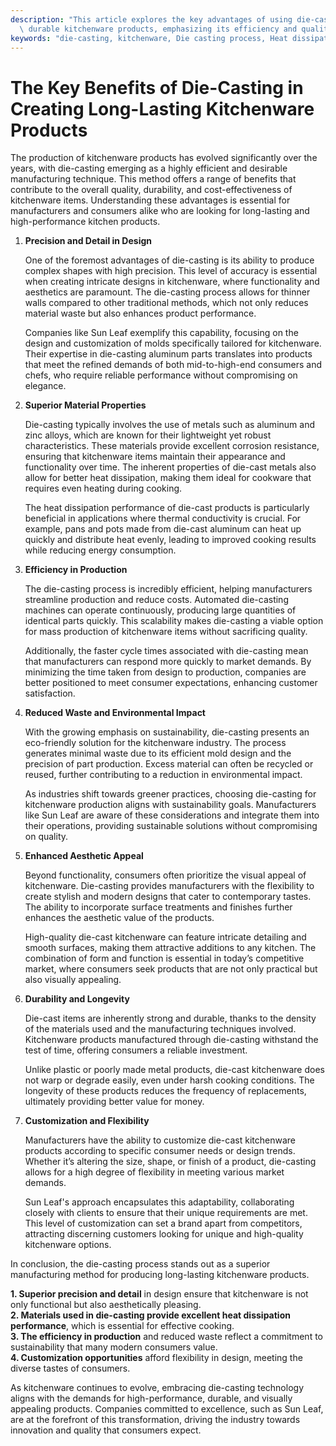 ```yaml
---
description: "This article explores the key advantages of using die-casting techniques in manufacturing\
  \ durable kitchenware products, emphasizing its efficiency and quality."
keywords: "die-casting, kitchenware, Die casting process, Heat dissipation performance"
---
```

# The Key Benefits of Die-Casting in Creating Long-Lasting Kitchenware Products

The production of kitchenware products has evolved significantly over the years, with die-casting emerging as a highly efficient and desirable manufacturing technique. This method offers a range of benefits that contribute to the overall quality, durability, and cost-effectiveness of kitchenware items. Understanding these advantages is essential for manufacturers and consumers alike who are looking for long-lasting and high-performance kitchen products. 

1. **Precision and Detail in Design**
   
   One of the foremost advantages of die-casting is its ability to produce complex shapes with high precision. This level of accuracy is essential when creating intricate designs in kitchenware, where functionality and aesthetics are paramount. The die-casting process allows for thinner walls compared to other traditional methods, which not only reduces material waste but also enhances product performance.

   Companies like Sun Leaf exemplify this capability, focusing on the design and customization of molds specifically tailored for kitchenware. Their expertise in die-casting aluminum parts translates into products that meet the refined demands of both mid-to-high-end consumers and chefs, who require reliable performance without compromising on elegance.

2. **Superior Material Properties**

   Die-casting typically involves the use of metals such as aluminum and zinc alloys, which are known for their lightweight yet robust characteristics. These materials provide excellent corrosion resistance, ensuring that kitchenware items maintain their appearance and functionality over time. The inherent properties of die-cast metals also allow for better heat dissipation, making them ideal for cookware that requires even heating during cooking.

   The heat dissipation performance of die-cast products is particularly beneficial in applications where thermal conductivity is crucial. For example, pans and pots made from die-cast aluminum can heat up quickly and distribute heat evenly, leading to improved cooking results while reducing energy consumption.

3. **Efficiency in Production**

   The die-casting process is incredibly efficient, helping manufacturers streamline production and reduce costs. Automated die-casting machines can operate continuously, producing large quantities of identical parts quickly. This scalability makes die-casting a viable option for mass production of kitchenware items without sacrificing quality.

   Additionally, the faster cycle times associated with die-casting mean that manufacturers can respond more quickly to market demands. By minimizing the time taken from design to production, companies are better positioned to meet consumer expectations, enhancing customer satisfaction.

4. **Reduced Waste and Environmental Impact**

   With the growing emphasis on sustainability, die-casting presents an eco-friendly solution for the kitchenware industry. The process generates minimal waste due to its efficient mold design and the precision of part production. Excess material can often be recycled or reused, further contributing to a reduction in environmental impact.

   As industries shift towards greener practices, choosing die-casting for kitchenware production aligns with sustainability goals. Manufacturers like Sun Leaf are aware of these considerations and integrate them into their operations, providing sustainable solutions without compromising on quality.

5. **Enhanced Aesthetic Appeal**

   Beyond functionality, consumers often prioritize the visual appeal of kitchenware. Die-casting provides manufacturers with the flexibility to create stylish and modern designs that cater to contemporary tastes. The ability to incorporate surface treatments and finishes further enhances the aesthetic value of the products.

   High-quality die-cast kitchenware can feature intricate detailing and smooth surfaces, making them attractive additions to any kitchen. The combination of form and function is essential in today’s competitive market, where consumers seek products that are not only practical but also visually appealing.

6. **Durability and Longevity**

   Die-cast items are inherently strong and durable, thanks to the density of the materials used and the manufacturing techniques involved. Kitchenware products manufactured through die-casting withstand the test of time, offering consumers a reliable investment. 

   Unlike plastic or poorly made metal products, die-cast kitchenware does not warp or degrade easily, even under harsh cooking conditions. The longevity of these products reduces the frequency of replacements, ultimately providing better value for money.

7. **Customization and Flexibility**

   Manufacturers have the ability to customize die-cast kitchenware products according to specific consumer needs or design trends. Whether it’s altering the size, shape, or finish of a product, die-casting allows for a high degree of flexibility in meeting various market demands.

   Sun Leaf's approach encapsulates this adaptability, collaborating closely with clients to ensure that their unique requirements are met. This level of customization can set a brand apart from competitors, attracting discerning customers looking for unique and high-quality kitchenware options.

In conclusion, the die-casting process stands out as a superior manufacturing method for producing long-lasting kitchenware products. 

**1. Superior precision and detail** in design ensure that kitchenware is not only functional but also aesthetically pleasing.  
**2. Materials used in die-casting provide excellent heat dissipation performance**, which is essential for effective cooking.  
**3. The efficiency in production** and reduced waste reflect a commitment to sustainability that many modern consumers value.  
**4. Customization opportunities** afford flexibility in design, meeting the diverse tastes of consumers.

As kitchenware continues to evolve, embracing die-casting technology aligns with the demands for high-performance, durable, and visually appealing products. Companies committed to excellence, such as Sun Leaf, are at the forefront of this transformation, driving the industry towards innovation and quality that consumers expect.
